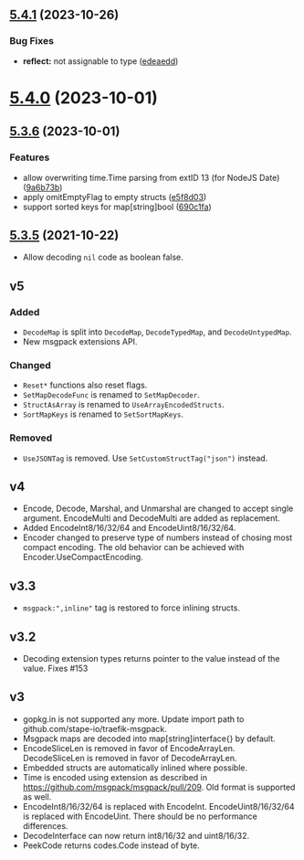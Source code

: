 ## [5.4.1](https://github.com/stape-io/traefik-msgpack/compare/v5.4.0...v5.4.1) (2023-10-26)


### Bug Fixes

* **reflect:** not assignable to type ([edeaedd](https://github.com/stape-io/traefik-msgpack/commit/edeaeddb2d51868df8c6ff2d8a218b527aeaf5fd))



# [5.4.0](https://github.com/stape-io/traefik-msgpack/compare/v5.3.6...v5.4.0) (2023-10-01)



## [5.3.6](https://github.com/stape-io/traefik-msgpack/compare/v5.3.5...v5.3.6) (2023-10-01)


### Features

* allow overwriting time.Time parsing from extID 13 (for NodeJS Date) ([9a6b73b](https://github.com/stape-io/traefik-msgpack/commit/9a6b73b3588fd962d568715f4375e24b089f7066))
* apply omitEmptyFlag to empty structs ([e5f8d03](https://github.com/stape-io/traefik-msgpack/commit/e5f8d03c0a1dd9cc571d648cd610305139078de5))
* support sorted keys for map[string]bool ([690c1fa](https://github.com/stape-io/traefik-msgpack/commit/690c1fab9814fab4842295ea986111f49850d9a4))



## [5.3.5](https://github.com/stape-io/traefik-msgpack/compare/v5.3.4...v5.3.5) (2021-10-22)

- Allow decoding `nil` code as boolean false.

## v5

### Added

- `DecodeMap` is split into `DecodeMap`, `DecodeTypedMap`, and `DecodeUntypedMap`.
- New msgpack extensions API.

### Changed

- `Reset*` functions also reset flags.
- `SetMapDecodeFunc` is renamed to `SetMapDecoder`.
- `StructAsArray` is renamed to `UseArrayEncodedStructs`.
- `SortMapKeys` is renamed to `SetSortMapKeys`.

### Removed

- `UseJSONTag` is removed. Use `SetCustomStructTag("json")` instead.

## v4

- Encode, Decode, Marshal, and Unmarshal are changed to accept single argument. EncodeMulti and
  DecodeMulti are added as replacement.
- Added EncodeInt8/16/32/64 and EncodeUint8/16/32/64.
- Encoder changed to preserve type of numbers instead of chosing most compact encoding. The old
  behavior can be achieved with Encoder.UseCompactEncoding.

## v3.3

- `msgpack:",inline"` tag is restored to force inlining structs.

## v3.2

- Decoding extension types returns pointer to the value instead of the value. Fixes #153

## v3

- gopkg.in is not supported any more. Update import path to github.com/stape-io/traefik-msgpack.
- Msgpack maps are decoded into map[string]interface{} by default.
- EncodeSliceLen is removed in favor of EncodeArrayLen. DecodeSliceLen is removed in favor of
  DecodeArrayLen.
- Embedded structs are automatically inlined where possible.
- Time is encoded using extension as described in https://github.com/msgpack/msgpack/pull/209. Old
  format is supported as well.
- EncodeInt8/16/32/64 is replaced with EncodeInt. EncodeUint8/16/32/64 is replaced with EncodeUint.
  There should be no performance differences.
- DecodeInterface can now return int8/16/32 and uint8/16/32.
- PeekCode returns codes.Code instead of byte.
